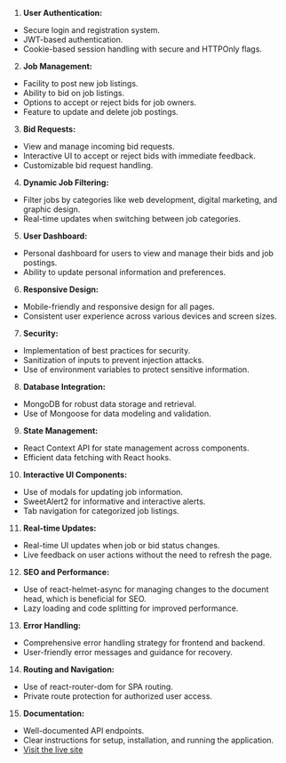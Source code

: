 1. **User Authentication:**

- Secure login and registration system.
- JWT-based authentication.
- Cookie-based session handling with secure and HTTPOnly flags.
2. **Job Management:**

- Facility to post new job listings.
- Ability to bid on job listings.
- Options to accept or reject bids for job owners.
- Feature to update and delete job postings.
3. **Bid Requests:**

- View and manage incoming bid requests.
- Interactive UI to accept or reject bids with immediate feedback.
- Customizable bid request handling.
4. **Dynamic Job Filtering:**

- Filter jobs by categories like web development, digital marketing, and graphic design.
- Real-time updates when switching between job categories.
5. **User Dashboard:**

- Personal dashboard for users to view and manage their bids and job postings.
- Ability to update personal information and preferences.
6. **Responsive Design:**

- Mobile-friendly and responsive design for all pages.
- Consistent user experience across various devices and screen sizes.
7. **Security:**

- Implementation of best practices for security.
- Sanitization of inputs to prevent injection attacks.
- Use of environment variables to protect sensitive information.
8. **Database Integration:**

- MongoDB for robust data storage and retrieval.
- Use of Mongoose for data modeling and validation.
9. **State Management:**

- React Context API for state management across components.
- Efficient data fetching with React hooks.
10. **Interactive UI Components:**

- Use of modals for updating job information.
- SweetAlert2 for informative and interactive alerts.
- Tab navigation for categorized job listings.
11. **Real-time Updates:**

- Real-time UI updates when job or bid status changes.
- Live feedback on user actions without the need to refresh the page.
12. **SEO and Performance:**

- Use of react-helmet-async for managing changes to the document head, which is beneficial for SEO.
- Lazy loading and code splitting for improved performance.
13. **Error Handling:**

- Comprehensive error handling strategy for frontend and backend.
- User-friendly error messages and guidance for recovery.
14. **Routing and Navigation:**

- Use of react-router-dom for SPA routing.
- Private route protection for authorized user access.
15. **Documentation:**

- Well-documented API endpoints.
- Clear instructions for setup, installation, and running the application.
- [Visit the live site](https://assignment-eleven-9357a.firebaseapp.com)
